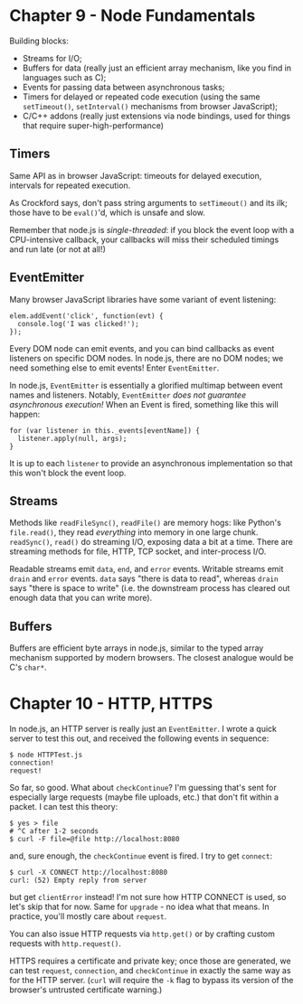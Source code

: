 # Chapter 9 - Node Fundamentals

Building blocks:

- Streams for I/O;
- Buffers for data (really just an efficient array mechanism, like you
  find in languages such as C);
- Events for passing data between asynchronous tasks;
- Timers for delayed or repeated code execution (using the same
  `setTimeout()`, `setInterval()` mechanisms from browser JavaScript);
- C/C++ addons (really just extensions via node bindings, used for things
  that require super-high-performance)

## Timers

Same API as in browser JavaScript: timeouts for delayed execution, intervals
for repeated execution.

As Crockford says, don't pass string arguments to `setTimeout()` and its ilk;
those have to be `eval()`'d, which is unsafe and slow.

Remember that node.js is *single-threaded*: if you block the event loop with
a CPU-intensive callback, your callbacks will miss their scheduled timings
and run late (or not at all!)

## EventEmitter

Many browser JavaScript libraries have some variant of event listening:

    elem.addEvent('click', function(evt) {
      console.log('I was clicked!');
    });

Every DOM node can emit events, and you can bind callbacks as event listeners
on specific DOM nodes. In node.js, there are no DOM nodes; we need something
else to emit events! Enter `EventEmitter`.

In node.js, `EventEmitter` is essentially a glorified multimap between
event names and listeners. Notably, `EventEmitter` *does not guarantee
asynchronous execution!* When an Event is fired, something like this will
happen:

    for (var listener in this._events[eventName]) {
      listener.apply(null, args);
    }

It is up to each `listener` to provide an asynchronous implementation so that
this won't block the event loop.

## Streams

Methods like `readFileSync()`, `readFile()` are memory hogs: like Python's
`file.read()`, they read *everything* into memory in one large chunk.
`readSync()`, `read()` do streaming I/O, exposing data a bit at a time.
There are streaming methods for file, HTTP, TCP socket, and inter-process I/O.

Readable streams emit `data`, `end`, and `error` events. Writable streams
emit `drain` and `error` events. `data` says "there is data to read", whereas
`drain` says "there is space to write" (i.e. the downstream process has
cleared out enough data that you can write more).

## Buffers

Buffers are efficient byte arrays in node.js, similar to the typed array
mechanism supported by modern browsers. The closest analogue would be
C's `char*`.

# Chapter 10 - HTTP, HTTPS

In node.js, an HTTP server is really just an `EventEmitter`. I wrote a quick
server to test this out, and received the following events in sequence:

    $ node HTTPTest.js 
    connection!
    request!

So far, so good. What about `checkContinue`? I'm guessing that's sent for
especially large requests (maybe file uploads, etc.) that don't fit within
a packet. I can test this theory:

    $ yes > file
    # ^C after 1-2 seconds
    $ curl -F file=@file http://localhost:8080

and, sure enough, the `checkContinue` event is fired. I try to get `connect`:

    $ curl -X CONNECT http://localhost:8080
    curl: (52) Empty reply from server

but get `clientError` instead! I'm not sure how HTTP CONNECT is used, so
let's skip that for now. Same for `upgrade` - no idea what that means. In
practice, you'll mostly care about `request`.

You can also issue HTTP requests via `http.get()` or by crafting custom
requests with `http.request()`.

HTTPS requires a certificate and private key; once those are generated, we
can test `request`, `connection`, and `checkContinue` in exactly the same way
as for the HTTP server. (`curl` will require the `-k` flag to bypass its
version of the browser's untrusted certificate warning.)
